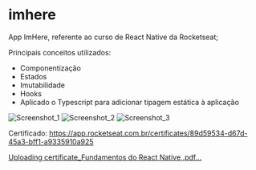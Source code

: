 # imhere
App ImHere, referente ao curso de React Native da Rocketseat;

Principais conceitos utilizados:
- Componentização
- Estados
- Imutabilidade
- Hooks
- Aplicado o Typescript para adicionar tipagem estática à aplicação

![Screenshot_1](https://github.com/Sillmann/imhere-reactnative-rocketseat/assets/58642347/a102a9a2-7cb5-40b7-8d0a-f8ad0857f2a4)
![Screenshot_2](https://github.com/Sillmann/imhere-reactnative-rocketseat/assets/58642347/5ea377d0-b99d-4f64-a16c-dfa4145b0d2a)
![Screenshot_3](https://github.com/Sillmann/imhere-reactnative-rocketseat/assets/58642347/fa32446c-4ff8-4c00-b7cf-458bb50c9413)

Certificado:
https://app.rocketseat.com.br/certificates/89d59534-d67d-45a3-bff1-a9335910a925

[Uploading certificate_Fundamentos do React Native,.pdf…]()
